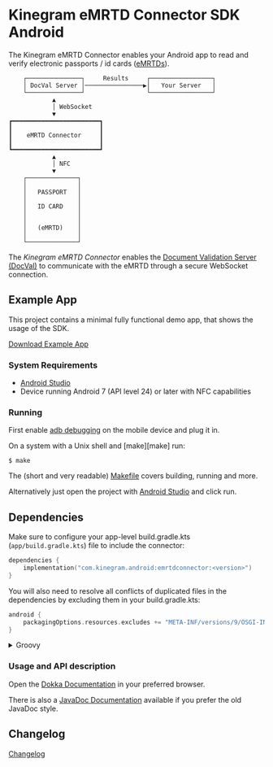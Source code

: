 # Kinegram eMRTD Connector SDK Android

The Kinegram eMRTD Connector enables your Android app to read and verify
electronic passports / id cards ([eMRTDs][emrtd]).

```
    ┌───────────────┐     Results     ┌─────────────────┐
    │ DocVal Server │────────────────▶│   Your Server   │
    └───────────────┘                 └─────────────────┘
            ▲
            │ WebSocket
            ▼
┏━━━━━━━━━━━━━━━━━━━━━━━━┓
┃                        ┃
┃    eMRTD Connector     ┃
┃                        ┃
┗━━━━━━━━━━━━━━━━━━━━━━━━┛
            ▲
            │ NFC
            ▼
    ┌──────────────┐
    │              │
    │   PASSPORT   │
    │              │
    │   ID CARD    │
    │              │
    │              │
    │   (eMRTD)    │
    │              │
    └──────────────┘
```

The *Kinegram eMRTD Connector* enables the
[Document Validation Server (DocVal)][docval] to communicate with the eMRTD
through a secure WebSocket connection.

## Example App

This project contains a minimal fully functional demo app, that shows the
usage of the SDK.

[Download Example App](distribution.zip)

### System Requirements

* [Android Studio][android]
* Device running Android 7 (API level 24) or later with NFC capabilities

### Running

First enable [adb debugging][debugging] on the mobile device and plug it in.

On a system with a Unix shell and [make][make] run:

	$ make

The (short and very readable) [Makefile](Makefile) covers building, running
and more.

Alternatively just open the project with [Android Studio][android] and click
run.

## Dependencies

Make sure to configure your app-level build.gradle.kts (`app/build.gradle.kts`)
file to include the connector:

```kts
dependencies {
	implementation("com.kinegram.android:emrtdconnector:<version>")
}
```

You will also need to resolve all conflicts of duplicated files in the
dependencies by excluding them in your build.gradle.kts:

```kts
android {
	packagingOptions.resources.excludes += "META-INF/versions/9/OSGI-INF/MANIFEST.MF"
}
```


<details>

<summary>Groovy</summary>

```groovy
// app/build.gradle
dependencies {
	...
	implementation 'com.kinegram.android:emrtdconnector:<version>'
}

android {
	packagingOptions {
		resources {
			excludes += 'META-INF/versions/9/OSGI-INF/MANIFEST.MF'
		}
	}
}
```

</details>

### Usage and API description

Open the [Dokka Documentation](dokka) in your preferred browser.

There is also a [JavaDoc Documentation](javadoc) available if you prefer the old
JavaDoc style.

## Changelog

[Changelog](CHANGELOG.md)

[emrtd]: https://kta.pages.kurzdigital.com/kta-kinegram-document-validation-service/Security%20Mechanisms
[docval]: https://kta.pages.kurzdigital.com/kta-kinegram-document-validation-service/
[android]: https://developer.android.com/studio
[debugging]: https://developer.android.com/tools/help/adb.html#Enabling
[add-dependencies]: https://developer.android.com/build/dependencies
[privacy-notice]: https://kinegram.digital/privacy-notice/

